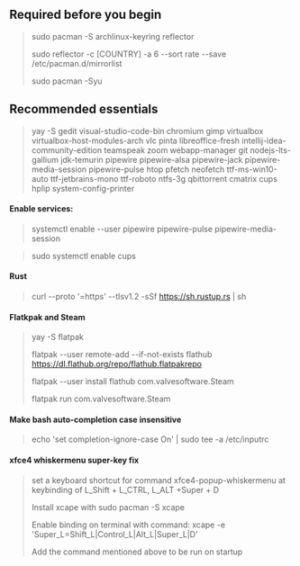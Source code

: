 ## Required before you begin
> sudo pacman -S archlinux-keyring reflector
> 
> sudo reflector -c [COUNTRY] -a 6 --sort rate --save /etc/pacman.d/mirrorlist
> 
> sudo pacman -Syu

## Recommended essentials
> yay -S gedit visual-studio-code-bin chromium gimp virtualbox virtualbox-host-modules-arch vlc pinta libreoffice-fresh intellij-idea-community-edition teamspeak zoom webapp-manager git nodejs-lts-gallium jdk-temurin pipewire pipewire-alsa pipewire-jack pipewire-media-session pipewire-pulse htop pfetch neofetch ttf-ms-win10-auto ttf-jetbrains-mono ttf-roboto ntfs-3g qbittorrent cmatrix cups hplip system-config-printer

#### Enable services:
> systemctl enable --user pipewire pipewire-pulse pipewire-media-session

> sudo systemctl enable cups 

#### Rust
> curl --proto '=https' --tlsv1.2 -sSf https://sh.rustup.rs | sh

#### Flatkpak and Steam
> yay -S flatpak
> 
> flatpak --user remote-add --if-not-exists flathub https://dl.flathub.org/repo/flathub.flatpakrepo
> 
> flatpak --user install flathub com.valvesoftware.Steam
> 
> flatpak run com.valvesoftware.Steam

#### Make bash auto-completion case insensitive
> echo 'set completion-ignore-case On' | sudo tee -a /etc/inputrc

#### xfce4 whiskermenu super-key fix
> set a keyboard shortcut for command xfce4-popup-whiskermenu at keybinding of L_Shift + L_CTRL, L_ALT +Super + D
> 
> Install xcape with sudo pacman -S xcape
> 
> Enable binding on terminal with command: xcape -e 'Super_L=Shift_L|Control_L|Alt_L|Super_L|D'
> 
> Add the command mentioned above to be run on startup
